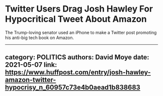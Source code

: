 # Twitter Users Drag Josh Hawley For Hypocritical Tweet About Amazon

The Trump-loving senator used an iPhone to make a Twitter post promoting his anti-big tech book on Amazon.

---
category: POLITICS
authors: David Moye
date: 2021-05-07
link: https://www.huffpost.com/entry/josh-hawley-amazon-twitter-hypocrisy_n_60957c73e4b0aead1b838683
---
